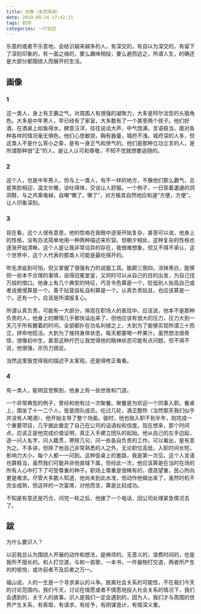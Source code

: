 ```yaml
---
title: 肖像（未完待续）
date: 2019-08-24 17:42:21
tags: 职场
categories: 一灯如豆
---
```


乐意的或者不乐意地，会结识越来越多的人，有深交的，有自以为深交的，有留下了深刻印象的，有一面之缘的，要么趣味相投，要么避而远之，所谓人生，的确还是大部分都围绕人而展开的生活。

## 画像

### 1

这一类人，身上有王霸之气，对周围人有很强的凝聚力，大多是阿尔法型的头狼角色。大多是中年男人，早已经有了家室，大多数有了一个甚至两个孩子。他们好酒，在酒桌上如鱼得水，肆意汪洋，往往说话大声，中气饱满，言语稳当，面对各种各样的情况毫无惧色。他们心思敏锐，胸有器量，城府不浅。城府深的人多，但这类人不是什么宵小之辈，是有一身正气和侠气的。他们是那种立功立言的人，是所谓那种很“正”的人，是让人认可和尊敬，不知不觉就想要追随的。

### 2

这个人，也是中年男人，但与上一类人，有不一样的地方，不像他们那么霸气，总是笑脸相迎，温文尔雅，谈吐得体，交谈让人舒服。一个例子，一日穿着邋遢的洞洞鞋，与之共乘电梯，自嘲“懒了，懒了”，对方极其自然地应和道“方便，方便”，让人印象深刻。

### 3

现在看，这个人很有意思，他的性格在我眼中逐渐开始复杂，甚至可以说，他身上的性格，没有办法简单地用一种两种描述来形容。但朝夕相处，这种复杂的性格也逐渐开始清晰。这个人是让我非常诧异的存在，我很难想象，但又不得不承认，这个世界中，这个人代表的那类人可能是最吃得开的。

吹毛求疵到可怕，但又掌握了很强有力的说服工具。能颠三倒四，涂抹黑白，能够把一些本不合理的事情，说得冠冕堂皇，又同时可以从自己的目的出发，为自己找万般的借口。他身上有几个典型的特征，巧言令色算是一个，贬低别人抬高自己或者说傲慢算是一个。善于钻营自私自利算是一个。认真负责姑且，也应该算是一个。还有一个，应该是所谓报复心。

所谓认真负责，可能有一大部分，体现在职场人的表现中。应该说，他本不是那种负责的人，他身上的懒惰几乎都快溢出来了，但他应该有很大的压力，压力大到一天几乎所有醒着的时间，全部都扑在功名利禄之上，大到为了能够实现所谓三十而立，拼命地揽活。大到为了维持身体状态，每天都要喝一杯果汁。虽然想法很奇怪，很像初中生，甚至这种拧巴让我觉得他的精神状态可能有点问题，但不得不说，他很强，杀伤力很足。

当然这里我觉得我的描述不太客观。还是得修正看看。

### 4

有一类人，能明显觉察到，他身上有一些世故和门道。

一个非常典型的例子，曾经和他有过一次聚餐。聚餐是为欢迎一个同事入职。餐桌上，围坐了十一二个人，皆是团队成员。吃过几轮，酒正酣热（当然那天我们似乎并没有人喝酒），他开始主导了整个场面。彼时，他也刚入职不到半年，刚完成一个重要项目，几乎据此奠定了自己在公司的话语权和信度。现在想来，那个时间点，应该正是他完成价值证明，真正入手建立团队的起始。他从自己的左手边起，逐一问人名字，问人籍贯，寒暄几句，问一些各自负责的工作。可以看出，是有意为之。不多讲，但除了他自己非常熟悉的人之外，无论职位高低，入职时间长短，影响力大小，每个人都一一问到。这种饭桌上的套路，我是第一次见。这个人言语也算稳当，虽然我们可能并非他直辖下属，但经此一次，他应该算是在当时在场的所有人心中打下了可受尊重的种子。职场上尊重是很稀有的，德高望重，民心所向更是难求。尽管大多数人知道，他尚未到此水准，但动作他做出来了，虽然时机不完全成熟，但这样的一次宴席，对他而言，算是比较成功。

不知是有意还是巧合，问完一轮之后，他接了一个电话，回公司处理紧急情况去了。

## 跋

为什么要识人？

以前我总认为围绕人开展的动作和想法，是麻烦的，无意义的，浪费时间的，也是我所不擅长的。和人打交道，与和一首歌，一本书，一件器物打交道，两者所产生的的愉悦，或许前者不及后者之万一。

福山说，人的一生是一个寻求承认的斗争。脱离社会关系的可能性，不在我们今天的讨论范围内。我们今天，讨论在情愿或者不情愿地投入社会关系的情况下，我们会遇到的，关于人的故事。识人是我们一定会遇到的，因为人，我们才与周围的世界产生关系，有索取，有请求，有给予，有阴谋诡计，有情深义重。